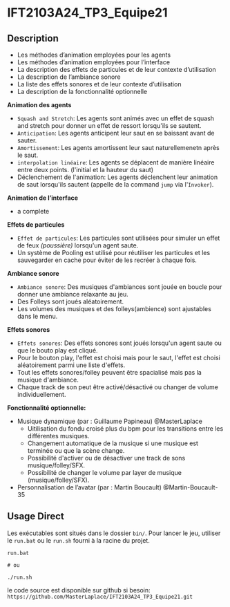 # IFT2103A24_TP3_Equipe21

## Description

- Les méthodes d’animation employées pour les agents
- Les méthodes d’animation employées pour l’interface
- La description des effets de particules et de leur contexte d’utilisation
- La description de l’ambiance sonore
- La liste des effets sonores et de leur contexte d’utilisation
- La description de la fonctionnalité optionnelle

**Animation des agents**
- `Squash and Stretch`: Les agents sont animés avec un effet de squash and stretch pour donner un effet de ressort lorsqu'ils se sautent.
- `Anticipation`: Les agents anticipent leur saut en se baissant avant de sauter.
- `Amortissement`: Les agents amortissent leur saut naturellemenetn après le saut.
- `interpolation linéaire`: Les agents se déplacent de manière linéaire entre deux points. (l'initial et la hauteur du saut)
- Déclenchement de l'animation: Les agents déclenchent leur animation de saut lorsqu'ils sautent (appelle de la command `jump` via l'`Invoker`).

**Animation de l’interface**

- a complete

**Effets de particules**
- `Effet de particules`: Les particules sont utilisées pour simuler un effet de feux _(poussière)_ lorsqu'un agent saute.
- Un système de Pooling est utilisé pour réutiliser les particules et les sauvegarder en cache pour éviter de les recréer à chaque fois.

**Ambiance sonore**
- `Ambiance sonore`: Des musiques d'ambiances sont jouée en boucle pour donner une ambiance relaxante au jeu.
- Des Folleys sont joués aléatoirement.
- Les volumes des musiques et des folleys(ambience) sont ajustables dans le menu.

**Effets sonores**
- `Effets sonores`: Des effets sonores sont joués lorsqu'un agent saute ou que le bouto play est cliqué.
- Pour le bouton play, l'effet est choisi mais pour le saut, l'effet est choisi aléatoirement parmi une liste d'effets.
- Tout les effets sonores/folley peuvent être spacialisé mais pas la musique d'ambiance.
- Chaque track de son peut être activé/désactivé ou changer de volume individuellement.

**Fonctionnalité optionnelle:**
- Musique dynamique (par : Guillaume Papineau) @MasterLaplace
  - Uitilisation du fondu croisé plus du bpm pour les transitions entre les différentes musiques.
  - Changement automatique de la musique si une musique est terminée ou que la scène change.
  - Possibilité d'activer ou de désactiver une track de sons musique/folley/SFX.
  - Possibilité de changer le volume par layer de musique (musique/folley/SFX).
- Personnalisation de l’avatar (par : Martin Boucault) @Martin-Boucault-35

## Usage Direct

Les exécutables sont situés dans le dossier `bin/`.
Pour lancer le jeu, utiliser le `run.bat` ou le `run.sh` fourni à la racine du projet.

```shell
run.bat

# ou

./run.sh
```

le code source est disponible sur github si besoin:
`https://github.com/MasterLaplace/IFT2103A24_TP3_Equipe21.git`
